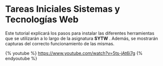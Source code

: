 # Tareas Iniciales Sistemas y Tecnologías Web

Este tutorial explicará los pasos para instalar las diferentes herramientas que se utilizarán a lo largo de la asignatura  **SYTW** . Además, se mostrarán
capturas del correcto funcionamiento de las mismas.

{% youtube %}
https://www.youtube.com/watch?v=5ts-jAt6i7g
{% endyoutube %}
